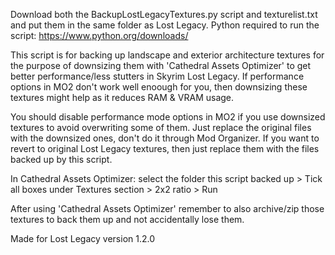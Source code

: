 Download both the BackupLostLegacyTextures.py script and texturelist.txt and put them in the same folder as  Lost Legacy.
Python required to run the script: https://www.python.org/downloads/

This script is for backing up landscape and exterior architecture textures for the purpose of downsizing them with 'Cathedral Assets Optimizer' to get better performance/less stutters in Skyrim Lost Legacy. If performance options in MO2 don't work well enoough for you, then downsizing these textures might help as it reduces RAM & VRAM usage.

You should disable performance mode options in MO2 if you use downsized textures to avoid overwriting some of them. Just replace the original files with the downsized ones, don't do
it through Mod Organizer. If you want to revert to original Lost Legacy textures, then just replace them with the files backed up by this script.

In Cathedral Assets Optimizer: select the folder this script backed up > Tick all boxes under Textures section > 2x2 ratio > Run

After using 'Cathedral Assets Optimizer' remember to also archive/zip those textures to back them up and not accidentally lose them.

Made for Lost Legacy version 1.2.0
